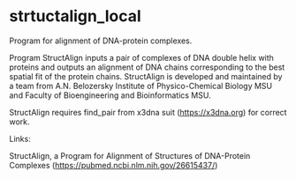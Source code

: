 # strtuctalign_local
Program for alignment of DNA-protein complexes.

Program StructAlign inputs a pair of complexes of DNA double helix with proteins and outputs an alignment of DNA chains corresponding to the best spatial fit of the protein chains. StructAlign is developed and maintained by a team from A.N. Belozersky Institute of Physico-Chemical Biology MSU and Faculty of Bioengineering and Bioinformatics MSU. 

StructAlign requires find_pair from x3dna suit (https://x3dna.org) for correct work. 

Links:

StructAlign, a Program for Alignment of Structures of DNA-Protein Complexes (https://pubmed.ncbi.nlm.nih.gov/26615437/)
